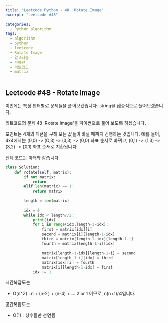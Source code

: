 ```yaml
---
title: "Leetcode Python - 48. Rotate Image"
excerpt: "Leetcode #48"

categories:
  - Python algorithm
tags:
  - algorithm
  - python
  - leetcode
  - Rotate Image
  - 알고리즘
  - 파이썬
  - 리트코드
  - matrix
---
```


## Leetcode #48 - Rotate Image

이번에는 특정 챕터별로 문제들을 풀어보겠습니다.
string을 집중적으로 풀어보겠습니다.

리트코드의 문제 48 'Rotate Image'을 파이썬으로 풀어 보도록 하겠습니다. 

포인트는 4개의 패턴을 구해 모든 값들이 바뀔 때까지 진행하는 것입니다.
예를 들어,
4x4에서는
(0,0) -> (0,3) -> (3,3) -> (0,0) 좌표 순서로 바뀌고,
(0,1) -> (1,3) -> (3,2) -> (0,1) 좌표 순서로 치환됩니다.

전체 코드는 아래와 같습니다.
```python
class Solution:
    def rotate(self, matrix):
        if not matrix:
            return
        elif len(matrix) == 1:
            return matrix
        
        length = len(matrix)
        
        idx = 0
        while idx < length//2:
            print(idx)
            for i in range(idx,length-1-idx):
                first = matrix[idx][i]
                second = matrix[i][length-1-idx]
                third = matrix[length-1-idx][length-1-i]
                fourth = matrix[length-1-i][idx]

                matrix[length-1-idx][length-1-i] = second
                matrix[length-1-i][idx] = third
                matrix[idx][i] = fourth
                matrix[i][length-1-idx] = first
            idx += 1
```



시간복잡도는 
* O(n^2) : n + (n-2) + (n-4) + ... 2 or 1 이므로, n(n+1)/4입니다.

공간복잡도는 
* O(1) : 상수들만 선언됨 
